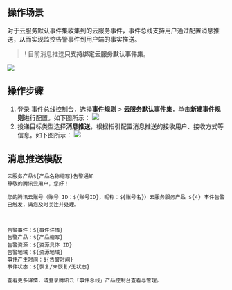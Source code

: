 ## 操作场景
对于云服务默认事件集收集到的云服务事件，事件总线支持用户通过配置消息推送，从而实现监控告警事件到用户端的事实推送。
>! 目前消息推送**只支持绑定云服务默认事件集**。

![](https://main.qcloudimg.com/raw/c0ae94c59d63fcd501c96ecee86d5516.png)

## 操作步骤
1. 登录 [事件总线控制台](https://console.cloud.tencent.com/eb)，选择**事件规则** > **云服务默认事件集**，单击**新建事件规则**进行配置。如下图所示：
![](https://main.qcloudimg.com/raw/8fdeef7eb24cfd807f6a88a8d9f0ffba.png)
2. 投递目标类型选择**消息推送**，根据指引配置消息推送的接收用户、接收方式等信息。如下图所示：
![](https://main.qcloudimg.com/raw/ef30036cd69a5ecf1a9d7cb25132e84c.png)


## 消息推送模版

```
云服务产品${产品名称缩写}告警通知
尊敬的腾讯云用户，您好！

您的腾讯云账号（账号 ID：${账号ID}，昵称：${账号名}）云服务服务产品 ${4} 事件告警已触发，请您及时关注并处理。



告警事件：${事件详情}
告警产品：${产品缩写}
告警资源：${资源具体 ID}
告警地域：${资源地域}
事件产生时间：${告警时间}
事件状态：${恢复/未恢复/无状态}

查看更多详情，请登录腾讯云「事件总线」产品控制台查看与管理。
```
